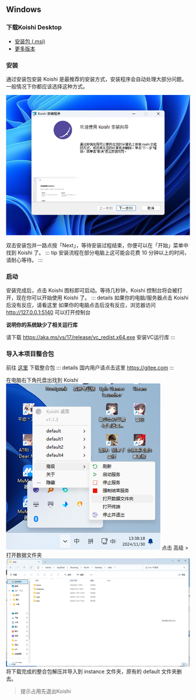 ## Windows
### 下载Koishi Desktop
* [安装包 (.msi)](https://k.ilharp.cc/win.msi)
* [更多版本](https://github.com/koishijs/koishi-desktop/releases)
 
 ### 安装
 通过安装包安装 Koishi 是最推荐的安装方式，安装程序会自动处理大部分问题。一般情况下你都应该选择这种方式。

 ![示例](.\image\desktop-install.png)

双击安装包并一路点按「Next」，等待安装过程结束，你便可以在「开始」菜单中找到 Koishi 了。
::: tip
安装流程在部分电脑上这可能会花费 10 分钟以上的时间，请耐心等待。
:::

### 启动
安装完成后，点击 Koishi 图标即可启动。等待几秒钟，Koishi 控制台将会被打开，现在你可以开始使用 Koishi 了。
::: details 如果你的电脑/服务器点击 Koishi 后没有反应，请看这里
如果你的电脑点击后没有反应，浏览器访问 http://127.0.0.1:5140 可以打开控制台

**说明你的系统缺少了相关运行库**

请下载 https://aka.ms/vs/17/release/vc_redist.x64.exe 安装VC运行库
:::

### 导入本项目整合包
 前往 [这里](https://github.com) 下载整合包
 ::: details 国内用户请点击这里
 https://gitee.com
 :::

 在电脑右下角托盘出找到 Koishi
 ![data](.\image\desktop-data.png)
 点击 高级 > 打开数据文件夹
![dir](.\image\dir.png)
将下载完成的整合包解压并导入到 instance 文件夹，原有的 default 文件夹删去。
> 提示占用先退出Koishi